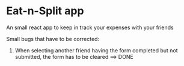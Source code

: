 # Eat-n-Split app

An small react app to keep in track your expenses with your friends

Small bugs that have to be corrected:

1. When selecting another friend having the form completed but not submitted, the form has to be cleared ==> DONE
